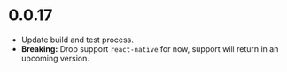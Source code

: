 # 0.0.17

- Update build and test process.
- **Breaking:** Drop support `react-native` for now, support will return in an upcoming version.
